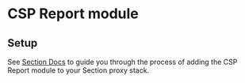 # CSP Report module 

## Setup

See [Section Docs](https://www.section.io/docs/modules/csp-report/) to guide you through the process of adding the CSP Report module to your Section proxy stack.

